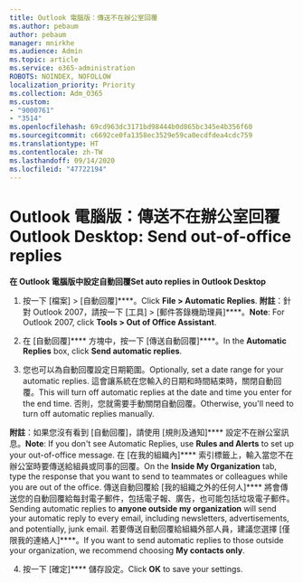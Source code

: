 ```yaml
---
title: Outlook 電腦版：傳送不在辦公室回覆
ms.author: pebaum
author: pebaum
manager: mnirkhe
ms.audience: Admin
ms.topic: article
ms.service: o365-administration
ROBOTS: NOINDEX, NOFOLLOW
localization_priority: Priority
ms.collection: Adm_O365
ms.custom:
- "9000761"
- "3514"
ms.openlocfilehash: 69cd963dc3171bd98444b0d865bc345e4b356f60
ms.sourcegitcommit: c6692ce0fa1358ec3529e59ca0ecdfdea4cdc759
ms.translationtype: HT
ms.contentlocale: zh-TW
ms.lasthandoff: 09/14/2020
ms.locfileid: "47722194"
---
```

# <a name="outlook-desktop-send-out-of-office-replies"></a><span data-ttu-id="07353-102">Outlook 電腦版：傳送不在辦公室回覆</span><span class="sxs-lookup"><span data-stu-id="07353-102">Outlook Desktop: Send out-of-office replies</span></span>

<span data-ttu-id="07353-103">**在 Outlook 電腦版中設定自動回覆**</span><span class="sxs-lookup"><span data-stu-id="07353-103">**Set auto replies in Outlook Desktop**</span></span>

1. <span data-ttu-id="07353-104">按一下 [檔案] > [自動回覆]\*\*\*\*。</span><span class="sxs-lookup"><span data-stu-id="07353-104">Click **File > Automatic Replies**.</span></span> <span data-ttu-id="07353-105">**附註**：針對 Outlook 2007，請按一下 [工具] > [郵件答錄機助理員]\*\*\*\*。</span><span class="sxs-lookup"><span data-stu-id="07353-105">**Note**: For Outlook 2007, click **Tools > Out of Office Assistant**.</span></span>

2. <span data-ttu-id="07353-106">在 [自動回覆]\*\*\*\* 方塊中，按一下 [傳送自動回覆]\*\*\*\*。</span><span class="sxs-lookup"><span data-stu-id="07353-106">In the **Automatic Replies** box, click **Send automatic replies**.</span></span>

3. <span data-ttu-id="07353-107">您也可以為自動回覆設定日期範圍。</span><span class="sxs-lookup"><span data-stu-id="07353-107">Optionally, set a date range for your automatic replies.</span></span> <span data-ttu-id="07353-108">這會讓系統在您輸入的日期和時間結束時，關閉自動回覆。</span><span class="sxs-lookup"><span data-stu-id="07353-108">This will turn off automatic replies at the date and time you enter for the end time.</span></span> <span data-ttu-id="07353-109">否則，您就需要手動關閉自動回覆。</span><span class="sxs-lookup"><span data-stu-id="07353-109">Otherwise, you'll need to turn off automatic replies manually.</span></span>

<span data-ttu-id="07353-110">**附註**：如果您沒有看到 [自動回覆]，請使用 [規則及通知]\*\*\*\* 設定不在辦公室訊息。</span><span class="sxs-lookup"><span data-stu-id="07353-110">**Note**: If you don't see Automatic Replies, use **Rules and Alerts** to set up your out-of-office message.</span></span> <span data-ttu-id="07353-111">在 [在我的組織內]\*\*\*\* 索引標籤上，輸入當您不在辦公室時要傳送給組員或同事的回覆。</span><span class="sxs-lookup"><span data-stu-id="07353-111">On the **Inside My Organization** tab, type the response that you want to send to teammates or colleagues while you are out of the office.</span></span> <span data-ttu-id="07353-112">傳送自動回覆給 [我的組織之外的任何人]\*\*\*\* 將會傳送您的自動回覆給每封電子郵件，包括電子報、廣告，也可能包括垃圾電子郵件。</span><span class="sxs-lookup"><span data-stu-id="07353-112">Sending automatic replies to **anyone outside my organization** will send your automatic reply to every email, including newsletters, advertisements, and potentially, junk email.</span></span> <span data-ttu-id="07353-113">若要傳送自動回覆給組織外部人員，建議您選擇 [僅限我的連絡人]\*\*\*\*。</span><span class="sxs-lookup"><span data-stu-id="07353-113">If you want to send automatic replies to those outside your organization, we recommend choosing **My contacts only**.</span></span>

4. <span data-ttu-id="07353-114">按一下 [確定]\*\*\*\* 儲存設定。</span><span class="sxs-lookup"><span data-stu-id="07353-114">Click **OK** to save your settings.</span></span>
